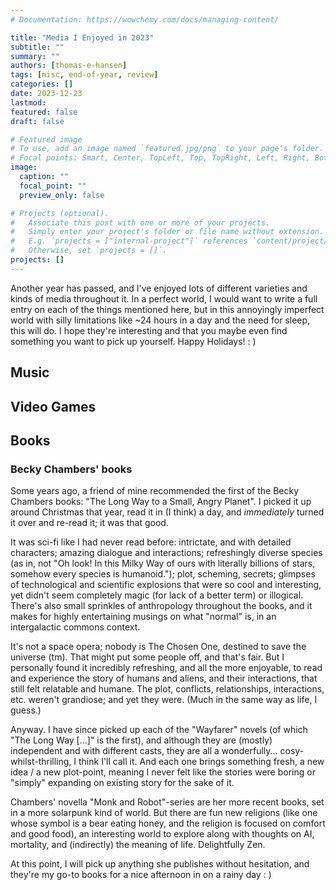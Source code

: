 ```yaml
---
# Documentation: https://wowchemy.com/docs/managing-content/

title: "Media I Enjoyed in 2023"
subtitle: ""
summary: ""
authors: [thomas-e-hansen]
tags: [misc, end-of-year, review]
categories: []
date: 2023-12-23
lastmod:
featured: false
draft: false

# Featured image
# To use, add an image named `featured.jpg/png` to your page's folder.
# Focal points: Smart, Center, TopLeft, Top, TopRight, Left, Right, BottomLeft, Bottom, BottomRight.
image:
  caption: ""
  focal_point: ""
  preview_only: false

# Projects (optional).
#   Associate this post with one or more of your projects.
#   Simply enter your project's folder or file name without extension.
#   E.g. `projects = ["internal-project"]` references `content/project/deep-learning/index.md`.
#   Otherwise, set `projects = []`.
projects: []
---
```


Another year has passed, and I've enjoyed lots of different varieties and kinds
of media throughout it. In a perfect world, I would want to write a full entry
on each of the things mentioned here, but in this annoyingly imperfect world
with silly limitations like ~24 hours in a day and the need for sleep, this will
do. I hope they're interesting and that you maybe even find something you want
to pick up yourself. Happy Holidays!  : )

## Music


## Video Games


## Books

### Becky Chambers' books

Some years ago, a friend of mine recommended the first of the Becky Chambers
books: "The Long Way to a Small, Angry Planet". I picked it up around Christmas
that year, read it in (I think) a day, and _immediately_ turned it over and
re-read it; it was that good.

It was sci-fi like I had never read before: intrictate, and with detailed
characters; amazing dialogue and interactions; refreshingly diverse species (as
in, not "Oh look! In this Milky Way of ours with literally billions of stars,
somehow every species is humanoid."); plot, scheming, secrets; glimpses of
technological and scientific explosions that were so cool and interesting, yet
didn't seem completely magic (for lack of a better term) or illogical. There's
also small sprinkles of anthropology throughout the books, and it makes for
highly entertaining musings on what "normal" is, in an intergalactic commons
context.

It's not a space opera; nobody is The Chosen One, destined to save the universe
(tm). That might put some people off, and that's fair. But I personally found it
incredibly refreshing, and all the more enjoyable, to read and experience the
story of humans and aliens, and their interactions, that still felt relatable
and humane. The plot, conflicts, relationships, interactions, etc.  weren't
grandiose; and yet they were. (Much in the same way as life, I guess.)

Anyway. I have since picked up each of the "Wayfarer" novels (of which "The Long
Way [...]" is the first), and although they are (mostly) independent and with
different casts, they are all a wonderfully... cosy-whilst-thrilling, I think
I'll call it. And each one brings something fresh, a new idea / a new
plot-point, meaning I never felt like the stories were boring or "simply"
expanding on existing story for the sake of it.

Chambers' novella "Monk and Robot"-series are her more recent books, set in a
more solarpunk kind of world. But there are fun new religions (like one whose
symbol is a bear eating honey, and the religion is focused on comfort and good
food), an interesting world to explore along with thoughts on AI, mortality, and
(indirectly) the meaning of life. Delightfully Zen.

At this point, I will pick up anything she publishes without hesitation, and
they're my go-to books for a nice afternoon in on a rainy day  : )

